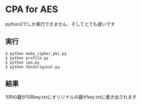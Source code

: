 # CPA for AES 
python2でしか実行できません、そしてとても遅いです

## 実行
``` 
$ python make_cipher_pkl.py 
$ python profile.py
$ python cpa.py
$ python ten2original.py
```

## 結果
10Rの鍵が10Rkey.txtにオリジナルの鍵がkey.txtに書き出されます
